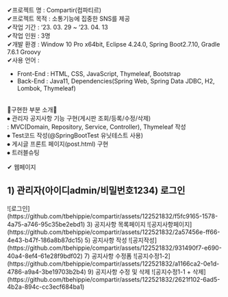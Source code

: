 ✔프로젝트 명 : Compartir(컴파티르)<br>
✔프로젝트 목적 : 소통기능에 집중한 SNS를 제공<br>
✔작업 기간 : ‘23. 03. 29 ~ ‘23. 04. 13<br>
✔작업 인원 : 3명<br>
✔개발 환경 : Window 10 Pro x64bit, Eclipse 4.24.0, Spring Boot2.7.10, Gradle 7.6.1 Groovy<br>
✔사용 언어 : <br>
- Front-End : HTML, CSS, JavaScript, Thymeleaf, Bootstrap<br>
- Back-End : Java11, Dependencies(Spring Web, Spring Data JDBC, H2, Lombok, Thymeleaf)<br>
<br>
💎구현한 부분 소개💎<br>
⦁ 관리자 공지사항 기능 구현(게시판 조회/등록/수정/삭제) <br>
  : MVC(Domain, Repository, Service, Controller), Thymeleaf 작성<br>
⦁ Test코드 작성(@SpringBootTest 유닛테스트 사용)<br>
⦁ 게시글 프론트 페이지(post.html) 구현<br>
⦁ 트러블슈팅<br>

✔ 웹페이지

<h2> 1) 관리자(아이디admin/비밀번호1234) 로그인</h2>
   ![로그인](https://github.com/tbehippie/compartir/assets/122521832/f5fc9165-1578-4a75-a746-95c35be2ebd1)
3) 공지사항 목록페이지
   ![공지사항페이지](https://github.com/tbehippie/compartir/assets/122521832/2a57456e-ff66-4e43-b47f-186a8b87dc15)
5) 공지사항 작성
   ![공지작성](https://github.com/tbehippie/compartir/assets/122521832/931490f7-e690-40a4-8ef4-61e28f9bdf02)
7) 공지사항 수정폼
   ![공지수정1-2](https://github.com/tbehippie/compartir/assets/122521832/a1166ca2-0e1d-4786-a9a4-3be19703b2b4)
9) 공지사항 수정 및 삭제
   ![공지수정1-1 + 삭제](https://github.com/tbehippie/compartir/assets/122521832/2621f102-6ad5-4b2a-894c-cc3ecf684ba1)

